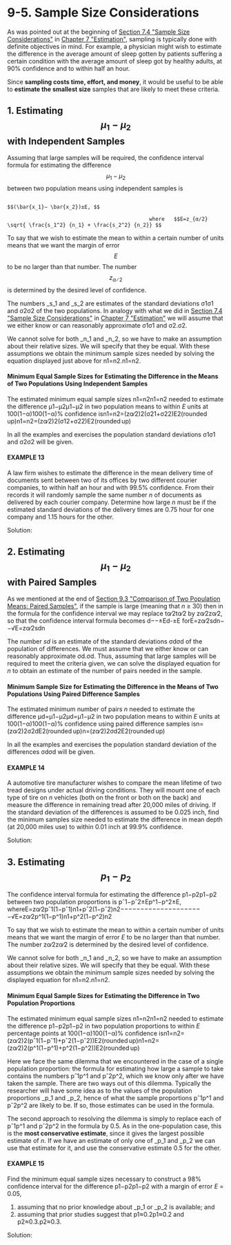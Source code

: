 # 9-5. Sample Size Considerations

As was pointed out at the beginning of [Section 7.4 "Sample Size Considerations"](https://saylordotorg.github.io/text_introductory-statistics/fwk-shafer-ch07_s04#fwk-shafer-ch07_s04) in [Chapter 7 "Estimation"](https://saylordotorg.github.io/text_introductory-statistics/s11-estimation.html), sampling is typically done with definite objectives in mind. For example, a physician might wish to estimate the difference in the average amount of sleep gotten by patients suffering a certain condition with the average amount of sleep got by healthy adults, at 90% confidence and to within half an hour. 

Since **sampling costs time, effort, and money**, it would be useful to be able to **estimate the smallest size** samples that are likely to meet these criteria.

## 1. Estimating $$μ_1−μ_2$$ with Independent Samples

Assuming that large samples will be required, the confidence interval formula for estimating the difference $$ μ_1−μ_2$$ between two population means using independent samples is 

                                                                 $$(\bar{x_1}− \bar{x_2})±E, $$ 

                                                  where   $$E=z_{α∕2} \sqrt{ \frac{s_1^2} {n_1} + \frac{s_2^2} {n_2}} $$ 

To say that we wish to estimate the mean to within a certain number of units means that we want the margin of error $$E$$ to be no larger than that number. The number $$z_{α∕2}$$ is determined by the desired level of confidence.

The numbers _s_1 and _s_2 are estimates of the standard deviations σ1σ1 and σ2σ2 of the two populations. In analogy with what we did in [Section 7.4 "Sample Size Considerations"](https://saylordotorg.github.io/text_introductory-statistics/fwk-shafer-ch07_s04#fwk-shafer-ch07_s04) in [Chapter 7 "Estimation"](https://saylordotorg.github.io/text_introductory-statistics/s11-estimation.html) we will assume that we either know or can reasonably approximate σ1σ1 and σ2.σ2.

We cannot solve for both _n_1 and _n_2, so we have to make an assumption about their relative sizes. We will specify that they be equal. With these assumptions we obtain the minimum sample sizes needed by solving the equation displayed just above for n1=n2.n1=n2.

#### Minimum Equal Sample Sizes for Estimating the Difference in the Means of Two Populations Using Independent Samples

The estimated minimum equal sample sizes n1=n2n1=n2 needed to estimate the difference μ1−μ2μ1−μ2 in two population means to within _E_ units at 100\(1−α\)100\(1−α\)% confidence isn1=n2=\(zα∕2\)2\(σ21+σ22\)E2\(rounded up\)n1=n2=\(zα∕2\)2\(σ12+σ22\)E2\(rounded up\)

In all the examples and exercises the population standard deviations σ1σ1 and σ2σ2 will be given.

#### EXAMPLE 13

A law firm wishes to estimate the difference in the mean delivery time of documents sent between two of its offices by two different courier companies, to within half an hour and with 99.5% confidence. From their records it will randomly sample the same number _n_ of documents as delivered by each courier company. Determine how large _n_ must be if the estimated standard deviations of the delivery times are 0.75 hour for one company and 1.15 hours for the other.

Solution:







## 2. Estimating $$μ_1−μ_2$$ with Paired Samples

As we mentioned at the end of [Section 9.3 "Comparison of Two Population Means: Paired Samples"](https://saylordotorg.github.io/text_introductory-statistics/fwk-shafer-ch09_s03#fwk-shafer-ch09_s03), if the sample is large \(meaning that _n_ ≥ 30\) then in the formula for the confidence interval we may replace tα∕2tα∕2 by zα∕2zα∕2, so that the confidence interval formula becomes d−−±Ed-±E forE=zα∕2sdn−−√E=zα∕2sdn

The number _sd_ is an estimate of the standard deviations σdσd of the population of differences. We must assume that we either know or can reasonably approximate σd.σd. Thus, assuming that large samples will be required to meet the criteria given, we can solve the displayed equation for _n_ to obtain an estimate of the number of pairs needed in the sample.

#### Minimum Sample Size for Estimating the Difference in the Means of Two Populations Using Paired Difference Samples

The estimated minimum number of pairs _n_ needed to estimate the difference μd=μ1−μ2μd=μ1−μ2 in two population means to within _E_ units at 100\(1−α\)100\(1−α\)% confidence using paired difference samples isn=\(zα∕2\)2σ2dE2\(rounded up\)n=\(zα∕2\)2σd2E2\(rounded up\)

In all the examples and exercises the population standard deviation of the differences σdσd will be given.

#### EXAMPLE 14

A automotive tire manufacturer wishes to compare the mean lifetime of two tread designs under actual driving conditions. They will mount one of each type of tire on _n_ vehicles \(both on the front or both on the back\) and measure the difference in remaining tread after 20,000 miles of driving. If the standard deviation of the differences is assumed to be 0.025 inch, find the minimum samples size needed to estimate the difference in mean depth \(at 20,000 miles use\) to within 0.01 inch at 99.9% confidence.

Solution:



## 3. Estimating $$p_1−p_2$$ 

The confidence interval formula for estimating the difference p1−p2p1−p2 between two population proportions is pˆ1−pˆ2±Ep^1−p^2±E, whereE=zα∕2pˆ1\(1−pˆ1\)n1+pˆ2\(1−pˆ2\)n2−−−−−−−−−−−−−−−−−−−−−√E=zα∕2p^1\(1−p^1\)n1+p^2\(1−p^2\)n2

To say that we wish to estimate the mean to within a certain number of units means that we want the margin of error _E_ to be no larger than that number. The number zα∕2zα∕2 is determined by the desired level of confidence.

We cannot solve for both _n_1 and _n_2, so we have to make an assumption about their relative sizes. We will specify that they be equal. With these assumptions we obtain the minimum sample sizes needed by solving the displayed equation for n1=n2.n1=n2.

#### Minimum Equal Sample Sizes for Estimating the Difference in Two Population Proportions

The estimated minimum equal sample sizes n1=n2n1=n2 needed to estimate the difference p1−p2p1−p2 in two population proportions to within _E_ percentage points at 100\(1−α\)100\(1−α\)% confidence isn1=n2=\(zα∕2\)2\(pˆ1\(1−pˆ1\)+pˆ2\(1−pˆ2\)\)E2\(rounded up\)n1=n2=\(zα∕2\)2\(p^1\(1−p^1\)+p^2\(1−p^2\)\)E2\(rounded up\)

Here we face the same dilemma that we encountered in the case of a single population proportion: the formula for estimating how large a sample to take contains the numbers pˆ1p^1 and pˆ2p^2, which we know only after we have taken the sample. There are two ways out of this dilemma. Typically the researcher will have some idea as to the values of the population proportions _p_1 and _p_2, hence of what the sample proportions pˆ1p^1 and pˆ2p^2 are likely to be. If so, those estimates can be used in the formula.

The second approach to resolving the dilemma is simply to replace each of pˆ1p^1 and pˆ2p^2 in the formula by 0.5. As in the one-population case, this is the **most conservative estimate**, since it gives the largest possible estimate of _n_. If we have an estimate of only one of _p_1 and _p_2 we can use that estimate for it, and use the conservative estimate 0.5 for the other.

#### EXAMPLE 15

Find the minimum equal sample sizes necessary to construct a 98% confidence interval for the difference p1−p2p1−p2 with a margin of error _E_ = 0.05,

1. assuming that no prior knowledge about _p_1 or _p_2 is available; and
2. assuming that prior studies suggest that p1≈0.2p1≈0.2 and p2≈0.3.p2≈0.3.

Solution:

